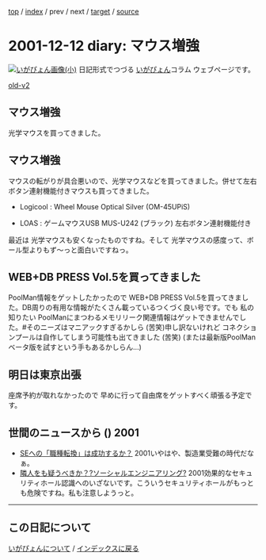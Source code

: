 [top](https://igapyon.github.io/diary/) 
 / [index](https://igapyon.github.io/diary/2001/index.html) 
 / prev 
 / next 
 / [target](https://igapyon.github.io/diary/2001/ig011212.html) 
 / [source](https://github.com/igapyon/diary/blob/gh-pages/2001/ig011212.html.src.md) 

2001-12-12 diary: マウス増強
=====================================================================================================
[![いがぴょん画像(小)](https://igapyon.github.io/diary/images/iga200306s.jpg "いがぴょん")](https://igapyon.github.io/diary/memo/memoigapyon.html) 日記形式でつづる [いがぴょん](https://igapyon.github.io/diary/memo/memoigapyon.html)コラム ウェブページです。

[old-v2](ig011212-orig.html)

## マウス増強

光学マウスを買ってきました。


## マウス増強

マウスの転がりが具合悪いので、光学マウスなどを買ってきました。併せて左右ボタン連射機能付きマウスも買ってきました。

* Logicool : Wheel Mouse Optical Silver (OM-45UPiS)
  
* LOAS : ゲームマウスUSB MUS-U242 (ブラック) 左右ボタン連射機能付き

最近は 光学マウスも安くなったものですね。そして 光学マウスの感度って、ボール型よりもず～っと面白いですねっ。

## WEB+DB PRESS Vol.5を買ってきました

PoolMan情報をゲットしたかったので WEB+DB PRESS Vol.5を買ってきました。DB周りの有用な情報がたくさん載っているつくづく良い号です。でも 私の知りたい PoolManにまつわるメモリリーク関連情報はゲットできませんでした。#そのニーズはマニアックすぎるかしら (苦笑)申し訳ないけれど コネクションプールは自作してしまう可能性も出てきました (苦笑) (または最新版PoolManベータ版を試すという手もあるかしらん…)

## 明日は東京出張

座席予約が取れなかったので 早めに行って自由席をゲットすべく頑張る予定です。

## 世間のニュースから () 2001

* [SEへの「職種転換」は成功するか？](http://itpro.nikkeibp.co.jp/free/ITPro/OPINION/20011207/1/)  2001いやはや、製造業受難の時代だなぁ。
* [隣人をも疑うべきか？?ソーシャルエンジニアリング?](http://www.atmarkit.co.jp/fsecurity/column/se02/sec01.html)  2001効果的なセキュリティホール認識へのいざないです。こういうセキュリティホールがもっとも危険ですね。私も注意しようっと。


----------------------------------------------------------------------------------------------------

## この日記について
[いがぴょんについて](https://igapyon.github.io/diary/memo/memoigapyon.html) / [インデックスに戻る](https://igapyon.github.io/diary/idxall.html)

